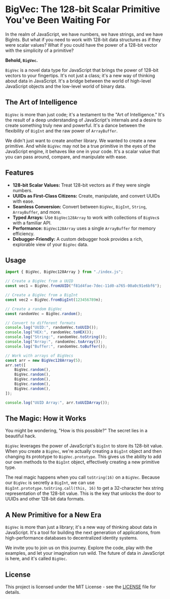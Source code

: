 # BigVec: The 128-bit Scalar Primitive You've Been Waiting For

In the realm of JavaScript, we have numbers, we have strings, and we have BigInts. But what if you need to work with 128-bit data structures as if they were scalar values? What if you could have the power of a 128-bit vector with the simplicity of a primitive?

**Behold, `BigVec`.**

`BigVec` is a novel data type for JavaScript that brings the power of 128-bit vectors to your fingertips. It's not just a class; it's a new way of thinking about data in JavaScript. It's a bridge between the world of high-level JavaScript objects and the low-level world of binary data.

## The Art of Intelligence

`BigVec` is more than just code; it's a testament to the "Art of Intelligence." It's the result of a deep understanding of JavaScript's internals and a desire to create something truly new and powerful. It's a dance between the flexibility of `BigInt` and the raw power of `ArrayBuffer`.

We didn't just want to create another library. We wanted to create a new primitive. And while `BigVec` may not be a true primitive in the eyes of the JavaScript engine, it behaves like one in your code. It's a scalar value that you can pass around, compare, and manipulate with ease.

## Features

*   **128-bit Scalar Values:** Treat 128-bit vectors as if they were single numbers.
*   **UUIDs as First-Class Citizens:** Create, manipulate, and convert UUIDs with ease.
*   **Seamless Conversion:** Convert between `BigVec`, `BigInt`, `String`, `ArrayBuffer`, and more.
*   **Typed Arrays:** Use `BigVec128Array` to work with collections of `BigVec`s with a familiar API.
*   **Performance:** `BigVec128Array` uses a single `ArrayBuffer` for memory efficiency.
*   **Debugger-Friendly:** A custom debugger hook provides a rich, explorable view of your `BigVec` data.

## Usage

```javascript
import { BigVec, BigVec128Array } from "./index.js";

// Create a BigVec from a UUID
const vec1 = BigVec.fromUUID("f81d4fae-7dec-11d0-a765-00a0c91e6bf6");

// Create a BigVec from a BigInt
const vec2 = BigVec.fromBigInt(123456789n);

// Create a random BigVec
const randomVec = BigVec.random();

// Convert to different formats
console.log("UUID:", randomVec.toUUID());
console.log("HEX:", randomVec.toHEX());
console.log("String:", randomVec.toString());
console.log("Array:", randomVec.toArray());
console.log("Buffer:", randomVec.toBuffer());

// Work with arrays of BigVecs
const arr = new BigVec128Array(5);
arr.set([
    BigVec.random(),
    BigVec.random(),
    BigVec.random(),
    BigVec.random(),
    BigVec.random(),
]);

console.log("UUID Array:", arr.toUUIDArray());
```

## The Magic: How it Works

You might be wondering, "How is this possible?" The secret lies in a beautiful hack.

`BigVec` leverages the power of JavaScript's `BigInt` to store its 128-bit value. When you create a `BigVec`, we're actually creating a `BigInt` object and then changing its prototype to `BigVec.prototype`. This gives us the ability to add our own methods to the `BigInt` object, effectively creating a new primitive type.

The real magic happens when you call `toString(16)` on a `BigVec`. Because our `BigVec` is secretly a `BigInt`, we can use `BigInt.prototype.toString.call(this, 16)` to get a 32-character hex string representation of the 128-bit value. This is the key that unlocks the door to UUIDs and other 128-bit data formats.

## A New Primitive for a New Era

`BigVec` is more than just a library; it's a new way of thinking about data in JavaScript. It's a tool for building the next generation of applications, from high-performance databases to decentralized identity systems.

We invite you to join us on this journey. Explore the code, play with the examples, and let your imagination run wild. The future of data in JavaScript is here, and it's called `BigVec`.

## License

This project is licensed under the MIT License - see the [LICENSE](LICENSE) file for details.